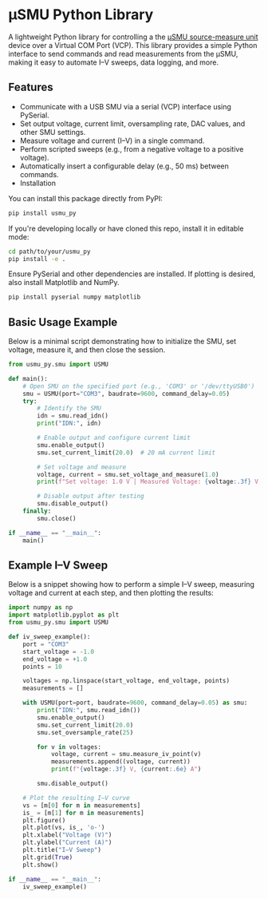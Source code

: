 # μSMU Python Library
A lightweight Python library for controlling a the [μSMU source-measure unit](https://github.com/joeltroughton/uSMU) device over a Virtual COM Port (VCP). This library provides a simple Python interface to send commands and read measurements from the μSMU, making it easy to automate I–V sweeps, data logging, and more.

## Features
- Communicate with a USB SMU via a serial (VCP) interface using PySerial.
- Set output voltage, current limit, oversampling rate, DAC values, and other SMU settings.
- Measure voltage and current (I–V) in a single command.
- Perform scripted sweeps (e.g., from a negative voltage to a positive voltage).
- Automatically insert a configurable delay (e.g., 50 ms) between commands.
- Installation

You can install this package directly from PyPI:
```bash
pip install usmu_py
```
If you're developing locally or have cloned this repo, install it in editable mode:

```bash
cd path/to/your/usmu_py
pip install -e .
```
Ensure PySerial and other dependencies are installed.
If plotting is desired, also install Matplotlib and NumPy.

```bash
pip install pyserial numpy matplotlib
```

## Basic Usage Example
Below is a minimal script demonstrating how to initialize the SMU, set voltage, measure it, and then close the session.

```python
from usmu_py.smu import USMU

def main():
    # Open SMU on the specified port (e.g., 'COM3' or '/dev/ttyUSB0')
    smu = USMU(port="COM3", baudrate=9600, command_delay=0.05)
    try:
        # Identify the SMU
        idn = smu.read_idn()
        print("IDN:", idn)

        # Enable output and configure current limit
        smu.enable_output()
        smu.set_current_limit(20.0)  # 20 mA current limit

        # Set voltage and measure
        voltage, current = smu.set_voltage_and_measure(1.0)
        print(f"Set voltage: 1.0 V | Measured Voltage: {voltage:.3f} V, Current: {current:.6f} A")

        # Disable output after testing
        smu.disable_output()
    finally:
        smu.close()

if __name__ == "__main__":
    main()
```
## Example I–V Sweep
Below is a snippet showing how to perform a simple I–V sweep, measuring voltage and current at each step, and then plotting the results:

```python
import numpy as np
import matplotlib.pyplot as plt
from usmu_py.smu import USMU

def iv_sweep_example():
    port = "COM3"
    start_voltage = -1.0
    end_voltage = +1.0
    points = 10

    voltages = np.linspace(start_voltage, end_voltage, points)
    measurements = []

    with USMU(port=port, baudrate=9600, command_delay=0.05) as smu:
        print("IDN:", smu.read_idn())
        smu.enable_output()
        smu.set_current_limit(20.0)
        smu.set_oversample_rate(25)

        for v in voltages:
            voltage, current = smu.measure_iv_point(v)
            measurements.append((voltage, current))
            print(f"{voltage:.3f} V, {current:.6e} A")

        smu.disable_output()

    # Plot the resulting I–V curve
    vs = [m[0] for m in measurements]
    is_ = [m[1] for m in measurements]
    plt.figure()
    plt.plot(vs, is_, 'o-')
    plt.xlabel("Voltage (V)")
    plt.ylabel("Current (A)")
    plt.title("I–V Sweep")
    plt.grid(True)
    plt.show()

if __name__ == "__main__":
    iv_sweep_example()
```

